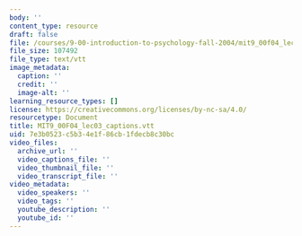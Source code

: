 ```yaml
---
body: ''
content_type: resource
draft: false
file: /courses/9-00-introduction-to-psychology-fall-2004/mit9_00f04_lec03_captions.vtt
file_size: 107492
file_type: text/vtt
image_metadata:
  caption: ''
  credit: ''
  image-alt: ''
learning_resource_types: []
license: https://creativecommons.org/licenses/by-nc-sa/4.0/
resourcetype: Document
title: MIT9_00F04_lec03_captions.vtt
uid: 7e3b0523-c5b3-4e1f-86cb-1fdecb8c30bc
video_files:
  archive_url: ''
  video_captions_file: ''
  video_thumbnail_file: ''
  video_transcript_file: ''
video_metadata:
  video_speakers: ''
  video_tags: ''
  youtube_description: ''
  youtube_id: ''
---
```

